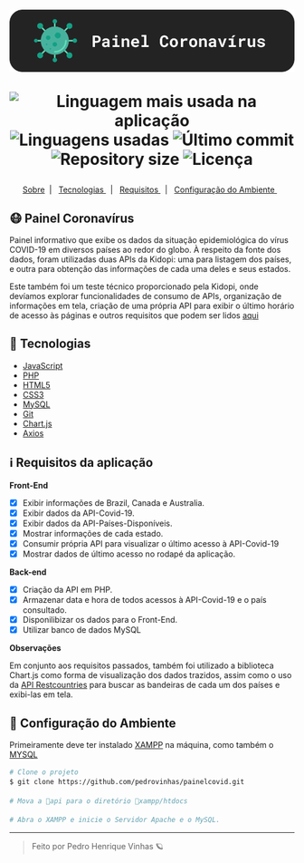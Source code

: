 <h1 align='center'>
    <img src="./.github/project-logo.png"/>

   <p align="center">
      <img alt="Linguagem mais usada na aplicação" src="https://img.shields.io/github/languages/top/Pedrovinhas/painelcovid-kidopi?color=121212&labelColor=0f352e">
      <img alt="Linguagens usadas" src="https://img.shields.io/github/languages/count/Pedrovinhas/keepalive?color=121212&labelColor=0f352e">
      <img alt="Último commit" src="https://img.shields.io/github/last-commit/Pedrovinhas/keepalive?color=121212&labelColor=0f352e">
      <img alt="Repository size" src="https://img.shields.io/github/repo-size/pedrovinhas/painelcovid-kidopi?color=121212&labelColor=0f352e">
      <img alt="Licença" src="https://shields.io/badge/license-MIT-ff7f00&?&style=flat?&color=121212&labelColor=0f352e">
  </p>  
</h1>


  <p align="center">
  <a href="#-projectname"> Sobre</a>&nbsp;&nbsp;|&nbsp;&nbsp;
  <a href="#-Tecnologias"> Tecnologias </a>&nbsp;&nbsp;|&nbsp;&nbsp;
  <a href="#-Requisitos-da-aplicação"> Requisitos  </a>&nbsp;&nbsp;|&nbsp;&nbsp;
  <a href="#-Configuração-do-ambiente">  Configuração do Ambiente  </a>&nbsp;&nbsp;
</p>



## 😷 Painel Coronavírus
Painel informativo que exibe os dados da situação epidemiológica do vírus COVID-19 em diversos países ao redor do globo. À respeito da fonte dos dados, foram utilizadas duas APIs da Kidopi: uma para listagem dos países, e outra para obtenção das informações de cada uma deles e seus estados.

Este também foi um teste técnico proporcionado pela Kidopi, onde devíamos explorar funcionalidades de consumo de APIs, organização de informações em tela, criação de uma própria API para exibir o último horário de acesso às páginas e outros requisitos que podem ser lidos <a href='#-Requisitos-da-aplicação'> aqui </a>

## 🧪 Tecnologias
- [JavaScript](https://developer.mozilla.org/pt-BR/docs/Web/JavaScript)
- [PHP](https://www.php.net/)
- [HTML5](https://developer.mozilla.org/pt-BR/docs/Web/HTML)
- [CSS3](https://developer.mozilla.org/pt-BR/docs/Web/CSS)
- [MySQL](https://www.mysql.com/)
- [Git](https://git-scm.com/)
- [Chart.js](https://storybook.js.org/)
- [Axios](https://axios-http.com/)

## ℹ️ Requisitos da aplicação
**Front-End**
- [X] Exibir informações de Brazil, Canada e Australia.
- [X] Exibir dados da API-Covid-19.
- [X] Exibir dados da API-Países-Disponíveis.
- [X] Mostrar informações de cada estado.
- [X] Consumir própria API para visualizar o último acesso à API-Covid-19
- [X] Mostrar dados de último acesso no rodapé da aplicação.

**Back-end**
- [X] Criação da API em PHP.
- [X] Armazenar data e hora de todos acessos à API-Covid-19 e o país consultado.
- [X] Disponilibizar os dados para o Front-End.
- [X] Utilizar banco de dados MySQL

**Observações**

Em conjunto aos requisitos passados, também foi utilizado a biblioteca Chart.js como forma de visualização dos dados trazidos, assim como o uso da [API Restcountries](https://restcountries.com/) para buscar as bandeiras de cada um dos países e exibi-las em tela.

## 🔧 Configuração do Ambiente
Primeiramente deve ter instalado [XAMPP](https://www.apachefriends.org/pt_br/index.html) na máquina, como também o [MYSQL](https://www.mysql.com/downloads/)

```bash
# Clone o projeto
$ git clone https://github.com/pedrovinhas/painelcovid.git

# Mova a 📁api para o diretório 📂xampp/htdocs 

# Abra o XAMPP e inicie o Servidor Apache e o MySQL.

```

---
<blockquote> Feito por Pedro Henrique Vinhas 🪐 </blockquote>